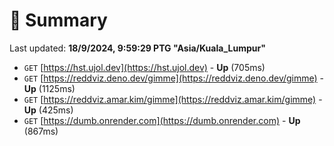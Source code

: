 # 📖 Summary
Last updated: **18/9/2024, 9:59:29 PTG "Asia/Kuala_Lumpur"**

- `GET` [https://hst.ujol.dev](https://hst.ujol.dev) - **Up** (705ms)
- `GET` [https://reddviz.deno.dev/gimme](https://reddviz.deno.dev/gimme) - **Up** (1125ms)
- `GET` [https://reddviz.amar.kim/gimme](https://reddviz.amar.kim/gimme) - **Up** (425ms)
- `GET` [https://dumb.onrender.com](https://dumb.onrender.com) - **Up** (867ms)
